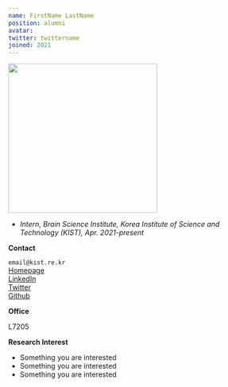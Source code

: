 ```yaml
---
name: FirstName LastName
position: alumni
avatar:
twitter: twittername
joined: 2021
---
```


<img width="300" src="{{site.baseurl}}/images/people/{{page.avatar}}" data-action="zoom">

- _Intern, Brain Science Institute, Korea Institute of Science and Technology (KIST), Apr. 2021-present_

**Contact**

<i class="fa fa-envelope-o"></i> `email@kist.re.kr` <br>
<i class="fa fa-home" aria-hidden="true"></i> [Homepage](https://taco-lab.net/) <br>
<i class="fa fa-linkedin-square" aria-hidden="true"></i> [LinkedIn](https://linkedin.com/) <br>
<i class="fa fa-twitter"></i> [Twitter](https://twitter.com/) <br>
<i class="fa fa-github"></i> [Github](https://github.com/lab-taco)

**Office**

L7205

**Research Interest**
- Something you are interested
- Something you are interested
- Something you are interested
